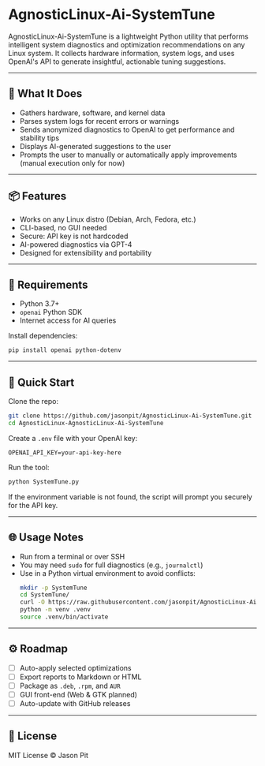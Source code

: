 # AgnosticLinux-Ai-SystemTune

AgnosticLinux-Ai-SystemTune is a lightweight Python utility that performs intelligent system diagnostics and optimization recommendations on any Linux system. It collects hardware information, system logs, and uses OpenAI's API to generate insightful, actionable tuning suggestions.

---

## 🧠 What It Does

- Gathers hardware, software, and kernel data
- Parses system logs for recent errors or warnings
- Sends anonymized diagnostics to OpenAI to get performance and stability tips
- Displays AI-generated suggestions to the user
- Prompts the user to manually or automatically apply improvements (manual execution only for now)

---

## 📦 Features

- Works on any Linux distro (Debian, Arch, Fedora, etc.)
- CLI-based, no GUI needed
- Secure: API key is not hardcoded
- AI-powered diagnostics via GPT-4
- Designed for extensibility and portability

---

## 🔧 Requirements

- Python 3.7+
- `openai` Python SDK
- Internet access for AI queries

Install dependencies:
```bash
pip install openai python-dotenv
```

---

## 🚀 Quick Start

Clone the repo:

```bash
git clone https://github.com/jasonpit/AgnosticLinux-Ai-SystemTune.git
cd AgnosticLinux-AgnosticLinux-Ai-SystemTune
```

Create a `.env` file with your OpenAI key:

```env
OPENAI_API_KEY=your-api-key-here
```

Run the tool:

```bash
python SystemTune.py
```

If the environment variable is not found, the script will prompt you securely for the API key.

---

## 🌐 Usage Notes

- Run from a terminal or over SSH
- You may need `sudo` for full diagnostics (e.g., `journalctl`)
- Use in a Python virtual environment to avoid conflicts:
  ```bash  
  mkdir -p SystemTune 
  cd SystemTune/
  curl -O https://raw.githubusercontent.com/jasonpit/AgnosticLinux-Ai-SystemTune/main/SystemTune.py
  python -m venv .venv
  source .venv/bin/activate
  ```

---

## ⚙️ Roadmap

- [ ] Auto-apply selected optimizations
- [ ] Export reports to Markdown or HTML
- [ ] Package as `.deb`, `.rpm`, and `AUR`
- [ ] GUI front-end (Web & GTK planned)
- [ ] Auto-update with GitHub releases

---

## 📜 License

MIT License © Jason Pit

